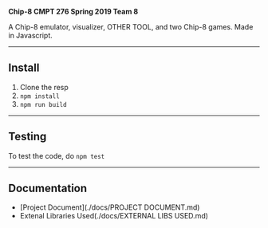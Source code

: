 **Chip-8 CMPT 276 Spring 2019 Team 8**

A Chip-8 emulator, visualizer, OTHER TOOL, and two Chip-8 games. Made in Javascript.

---

## Install

1. Clone the resp
2. `npm install`
3. `npm run build`


---

## Testing

To test the code, do `npm test`

---

## Documentation

* [Project Document](./docs/PROJECT DOCUMENT.md)
* Extenal Libraries Used(./docs/EXTERNAL LIBS USED.md)